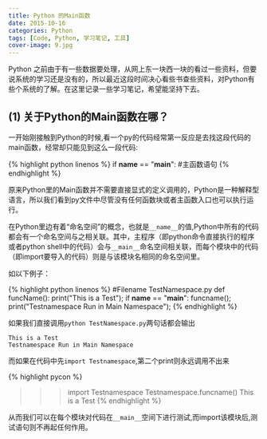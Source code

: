 ```yaml
---
title: Python 的Main函数
date: 2015-10-16
categories: Python
tags: [Code, Python, 学习笔记, 工具]
cover-image: 9.jpg
---
```

Python 之前由于有一些数据要处理，从网上东一块西一块的看过一些资料，但要说系统的学习还是没有的，所以最近这段时间决心看些书查些资料，对Python有些个系统的了解。在这里记录一些学习笔记，希望能坚持下去。

## (1) 关于Python的Main函数在哪？ ##

一开始刚接触到Python的时候,看一个py的代码经常第一反应是去找这段代码的main函数，经常却只能见到这么一段代码:

{% highlight python linenos %}
if __name__ == "__main__":
    #主函数语句
{% endhighlight %}

原来Python里的Main函数并不需要直接显式的定义调用的，Python是一种解释型语言，所以我们看到py文件中尽管没有任何函数块或者主函数入口也可以执行运行。

在Python里边有着“命名空间”的概念，也就是`__name__`的值,Python中所有的代码都会有一个命名空间与之相关联。其中，主程序（即python命令直接执行的程序或者python shell中的代码）会与`__main__`命名空间相关联，而每个模块中的代码（即import要导入的代码）则是与该模块名相同的命名空间里。

如以下例子：

{% highlight python linenos %}
#Filename TestNamespace.py
def funcName():
    print("This is a Test");
if __name__ == "__main__":
    funcname();
    print("Testnamespace Run in Main Namespace");
{% endhighlight %}

如果我们直接调用`python TestNamespace.py`两句话都会输出

```
This is a Test
Testnamespace Run in Main Namespace
```

而如果在代码中先`import Testnamespace`,第二个print则永远调用不出来

{% highlight pycon %}
>>> import Testnamespace
>>> Testnamespace.funcname()
This is a Test
{% endhighlight %}

从而我们可以在每个模块对代码在`__main__`空间下进行测试,而import该模块后,测试语句则不再起任何作用。


